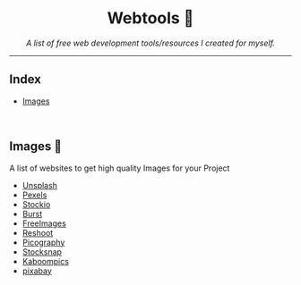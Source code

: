 <div align="center">
    <h1>Webtools 🔨</h1>
    <i>A  list of free web development tools/resources I created for myself. </i>
</div>

---

## Index

-   [Images](#images)

<br/>

## Images 📸

 <p > A list of websites to get high quality Images for your Project</p>

-   [Unsplash](https://unsplash.com/)
-   [Pexels](https://www.pexels.com/)
-   [Stockio](https://www.stockio.com/)
-   [Burst](https://burst.shopify.com/)
-   [FreeImages](https://www.freeimages.com/)
-   [Reshoot](https://www.reshot.com/)
-   [Picography](https://picography.co/)
-   [Stocksnap](https://stocksnap.io/)
-   [Kaboompics](https://kaboompics.com/)
-   [pixabay](https://pixabay.com/)
